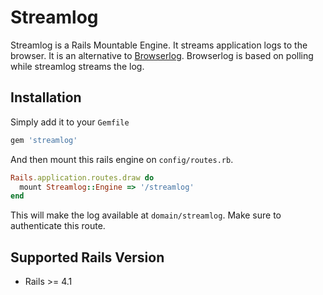 # Streamlog

Streamlog is a Rails Mountable Engine. It streams application logs to the browser. It is an alternative to [Browserlog](https://coveralls.io/r/dieb/browserlog).
Browserlog is based on polling while streamlog streams the log.

## Installation

Simply add it to your `Gemfile`

```ruby
gem 'streamlog'
```

And then mount this rails engine on `config/routes.rb`.

```ruby
Rails.application.routes.draw do  
  mount Streamlog::Engine => '/streamlog'  
end
```

This will make the log available at ``domain/streamlog``. Make sure to authenticate this route.

## Supported Rails Version

* Rails >= 4.1
